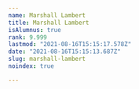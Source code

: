 ```yaml
---
name: Marshall Lambert
title: Marshall Lambert
isAlumnus: true
rank: 9.999
lastmod: "2021-08-16T15:15:17.578Z"
date: "2021-08-16T15:15:13.687Z"
slug: marshall-lambert
noindex: true

---
```

